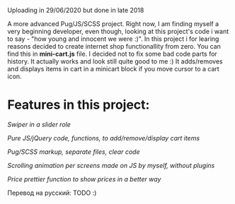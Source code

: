 Uploading in 29/06/2020 but done in late 2018

A more advanced Pug/JS/SCSS project. Right now, I am finding myself a very beginning developer, even though, looking at this project's code 
i want to say - "how young and innocent we were :)". In this project i for learing reasons decided to create internet shop functionallity 
from zero. You can find this in **mini-cart.js** file. I decided not to fix some bad code parts for history. It actually works and look still quite good to me :)
It adds/removes and displays items in cart in a minicart block if you move cursor to a cart icon. 

# Features in this project:
*Swiper in a slider role*

*Pure JS/jQuery code, functions, to add/remove/display cart items*

*Pug/SCSS markup, separate files, clear code*

*Scrolling animation per screens made on JS by myself, without plugins*

*Price prettier function to show prices in a better way*






Перевод на русский:
TODO :)

